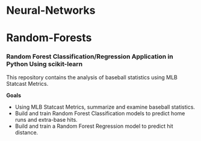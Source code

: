 # Neural-Networks


# Random-Forests
### Random Forest Classification/Regression Application in Python Using scikit-learn

This repository contains the analysis of baseball statistics using MLB Statcast Metrics.

**Goals**

- Using MLB Statcast Metrics, summarize and examine baseball statistics.
- Build and train Random Forest Classification models to predict home runs and extra-base hits.
- Build and train a Random Forest Regression model to predict hit distance.
